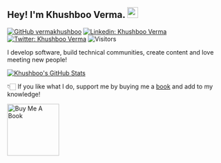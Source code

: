 ## Hey! I'm Khushboo Verma. <img src="https://media.giphy.com/media/hvRJCLFzcasrR4ia7z/giphy.gif" width="25px">

[![GitHub vermakhushboo](https://img.shields.io/github/followers/vermakhushboo?label=follow&style=social)](https://github.com/vermakhushboo)
[![Linkedin: Khushboo Verma](https://img.shields.io/badge/-Khushboo%20Verma-blue?style=flat-square&logo=Linkedin&logoColor=white&link=https://www.linkedin.com/in/verma-khushboo/)](https://www.linkedin.com/in/verma-khushboo/)
[![Twitter: Khushboo Verma](https://img.shields.io/twitter/follow/khushbooverma_?style=social)](https://twitter.com/khushbooverma_)
![Visitors](https://visitor-badge.glitch.me/badge?page_id=vermakhushboo&left_color=gray&right_color=blue)
  
I develop software, build technical communities, create content and love meeting new people!


[![Khushboo's GitHub Stats](https://github-readme-stats.vercel.app/api?username=vermakhushboo&hide=issues&count_private=true&show_icons=true&theme=calm)](https://github.com/vermakhushboo/github-readme-stats)


👇🏻 If you like what I do, support me by buying me a [book](https://www.buymeacoffee.com/khushbooverma) and add to my knowledge! 

<a href="https://www.buymeacoffee.com/khushbooverma" target="_blank"><img src="https://cdn.buymeacoffee.com/buttons/v2/default-white.png" alt="Buy Me A Book" width="120" ></a>


<!--
**vermakhushboo/vermakhushboo** is a ✨ _special_ ✨ repository because its `README.md` (this file) appears on your GitHub profile.

Here are some ideas to get you started:

- 🔭 I’m currently working on ...
- 🌱 I’m currently learning ...
- 👯 I’m looking to collaborate on ...
- 🤔 I’m looking for help with ...
- 💬 Ask me about ...
- 📫 How to reach me: ...
- 😄 Pronouns: ...
- ⚡ Fun fact: ...
-->
